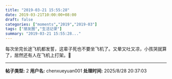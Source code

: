 ```yaml
---
title: "2019-03-21 15:55:28"
date: 2019-03-21T10:00:00+08:00
draft: false
categories: ["moments","2019","2019-03"]
tags: ["朋友圈","生活记录"]
summary: "2019-03-21 15:55:28..."
---
```


每次坐完长途飞机都发誓，这辈子死也不要坐飞机了。又晕又吐又凉，小孩哭就算了，居然还有人在飞机上打架。🤮

---

**帖子类型:** 2
**用户名:** chenxueyuan001
**处理时间:** 2025/8/28 20:37:03